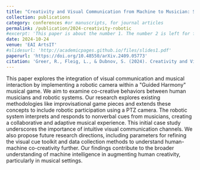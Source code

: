 ```yaml
---
title: "Creativity and Visual Communication from Machine to Musician: Sharing a Score through a Robotic Camera"
collection: publications
category: conferences #or manuscripts, for journal articles
permalink: /publication/2024-creativity-robotic
#excerpt: 'This paper is about the number 1. The number 2 is left for future work.'
date: 2024-10-24
venue: 'EAI ArtsIT'
#slidesurl: 'http://academicpages.github.io/files/slides1.pdf'
paperurl: 'https://doi.org/10.48550/arXiv.2409.05773'
citation: 'Greer, R., Fleig, L., & Dubnov, S. (2024). Creativity and Visual Communication from Machine to Musician: Sharing a Score through a Robotic Camera. arXiv preprint arXiv:2409.05773.'
---
```


This paper explores the integration of visual communication and musical interaction by implementing a robotic camera within a "Guided Harmony" musical game. We aim to examine co-creative behaviors between human musicians and robotic systems. Our research explores existing methodologies like improvisational game pieces and extends these concepts to include robotic participation using a PTZ camera. The robotic system interprets and responds to nonverbal cues from musicians, creating a collaborative and adaptive musical experience. This initial case study underscores the importance of intuitive visual communication channels. We also propose future research directions, including parameters for refining the visual cue toolkit and data collection methods to understand human-machine co-creativity further. Our findings contribute to the broader understanding of machine intelligence in augmenting human creativity, particularly in musical settings.